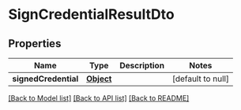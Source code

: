 # SignCredentialResultDto

## Properties

| Name                 | Type              | Description | Notes             |
| -------------------- | ----------------- | ----------- | ----------------- |
| **signedCredential** | [**Object**](.md) |             | [default to null] |

[[Back to Model list]](../README.md#documentation-for-models) [[Back to API list]](../README.md#documentation-for-api-endpoints) [[Back to README]](../README.md)
